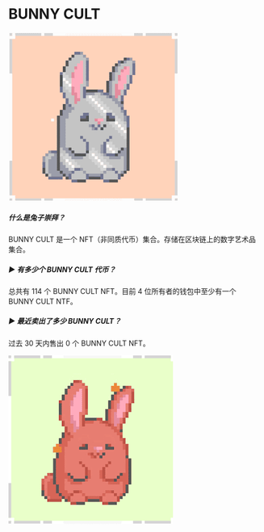 # BUNNY CULT

![dsad](dsad.png)

#####  什么是兔子崇拜？

BUNNY CULT 是一个 NFT（非同质代币）集合。存储在区块链上的数字艺术品集合。

##### ▶ 有多少个 BUNNY CULT 代币？

总共有 114 个 BUNNY CULT NFT。目前 4 位所有者的钱包中至少有一个 BUNNY CULT NTF。

##### ▶ 最近卖出了多少 BUNNY CULT？

过去 30 天内售出 0 个 BUNNY CULT NFT。

![dasda](dasda.png)


